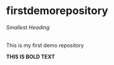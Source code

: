 # firstdemorepository

###### Smallest Heading
This is my first demo repository

**THIS IS BOLD TEXT**
